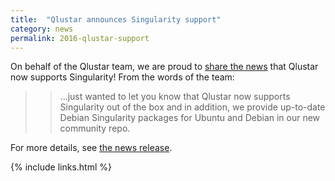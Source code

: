 ```yaml
---
title:  "Qlustar announces Singularity support"
category: news
permalink: 2016-qlustar-support
---
```


On behalf of the Qlustar team, we are proud to <a href="https://qlustar.com/news/singularities-docked-sandboxes-and-more" target="_blank">share the news</a> that Qlustar now supports Singularity! From the words of the team:

>> ...just wanted to let you know that Qlustar now supports Singularity out of the box and in addition, we provide up-to-date Debian Singularity packages for Ubuntu and Debian in our new community repo. 

For more details, see <a href="https://qlustar.com/news/singularities-docked-sandboxes-and-more" target="_blank">the news release</a>.

{% include links.html %}

